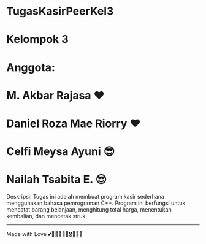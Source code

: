 # TugasKasirPeerKel3

# Kelompok 3

# Anggota:
# M. Akbar Rajasa ❤️
# Daniel Roza Mae Riorry ❤️
# Celfi Meysa Ayuni 😎
# Nailah Tsabita E. 😎

Deskripsi:
Tugas ini adalah membuat program kasir sederhana menggunakan bahasa pemrograman C++. Program ini berfungsi untuk mencatat barang belanjaan, menghitung total harga, menentukan kembalian, dan mencetak struk.


---
Made with Love 💕💖😽🧏‍♂️💅🎖️📌📌🥂
